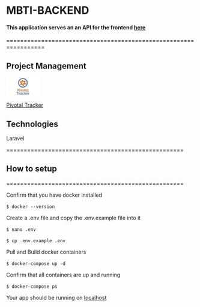 # MBTI-BACKEND

#### This application serves an an API for the frontend [here](https://github.com/igbominadeveloper/mbti-frontend)

=================================================================

## Project Management

<img src="./public/pt-board.jpg" height="50px" style="display: block; margin-bottom: 1rem;" />

[Pivotal Tracker](https://www.pivotaltracker.com/n/projects/2486976)

## Technologies

Laravel

===================================================

## How to setup

===================================================

Confirm that you have docker installed

```
$ docker --version

```

Create a .env file and copy the .env.example file into it

```
$ nano .env
```

```
$ cp .env.example .env
```

Pull and Build docker containers

```
$ docker-compose up -d
```

Confirm that all containers are up and running

```
$ docker-compose ps

```

Your app should be running on [localhost](0.0.0.0:8000)
